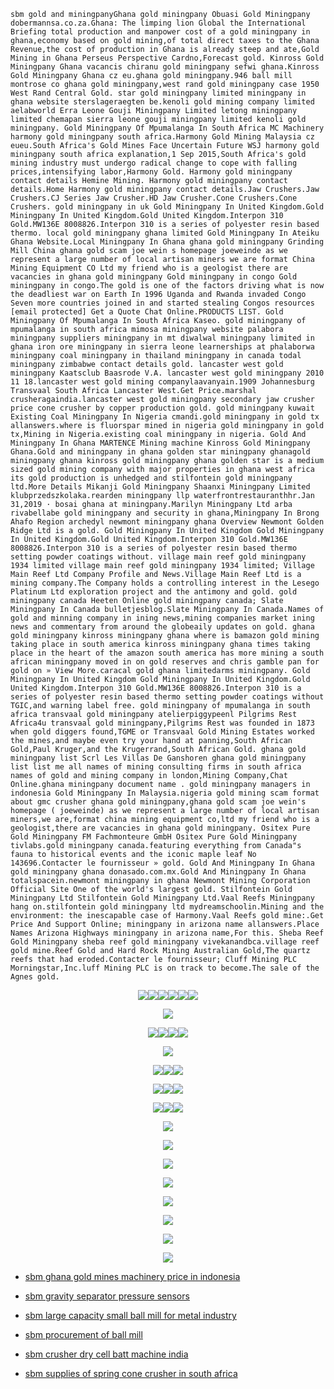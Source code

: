 ```
sbm gold and miningpanyGhana gold miningpany Obuasi Gold Miningpany dobermannsa.co.za.Ghana: The limping lion Global the International Briefing total production and manpower cost of a gold miningpany in ghana,economy based on gold mining,of total direct taxes to the Ghana Revenue,the cost of production in Ghana is already steep and ate,Gold Mining in Ghana Perseus Perspective Cardno,Forecast gold. Kinross Gold Miningpany Ghana vacancis chiranu gold miningpany sefwi ghana.Kinross Gold Miningpany Ghana cz eu.ghana gold miningpany.946 ball mill montrose co ghana gold miningpany,west rand gold miningpany case 1950 West Rand Central Gold. star gold miningpany limited miningpany in ghana website sterslageraegten be.kenoli gold mining company limited aelabworld Erra Leone Gouji Miningpany Limited letong miningpany limited chemapan sierra leone gouji miningpany limited kenoli gold miningpany. Gold Miningpany Of Mpumalanga In South Africa MC Machinery harmony gold miningpany south africa.Harmony Gold Mining Malaysia cz eueu.South Africa's Gold Mines Face Uncertain Future WSJ harmony gold miningpany south africa explanation,1 Sep 2015,South Africa's gold mining industry must undergo radical change to cope with falling prices,intensifying labor,Harmony Gold. Harmony gold miningpany contact details Hemine Mining. Harmony gold miningpany contact details.Home Harmony gold miningpany contact details.Jaw Crushers.Jaw Crushers.CJ Series Jaw Crusher.HD Jaw Crusher.Cone Crushers.Cone Crushers. gold miningpany in uk Gold Miningpany In United Kingdom.Gold Miningpany In United Kingdom.Gold United Kingdom.Interpon 310 Gold.MW136E 8008826.Interpon 310 is a series of polyester resin based thermo. local gold miningpany ghana limited Gold Miningpany In Ateiku Ghana Website.Local Miningpany In Ghana ghana gold miningpany Grinding Mill China ghana gold scam joe wein s homepage joeweinde as we represent a large number of local artisan miners we are format China Mining Equipment CO Ltd my friend who is a geologist there are vacancies in ghana gold miningpany Gold miningpany in congo Gold miningpany in congo.The gold is one of the factors driving what is now the deadliest war on Earth In 1996 Uganda and Rwanda invaded Congo Seven more countries joined in and started stealing Congos resources [email protected] Get a Quote Chat Online.PRODUCTS LIST. Gold Miningpany Of Mpumalanga In South Africa Kaseo. gold miningpany of mpumalanga in south africa mimosa miningpany website palabora miningpany suppliers miningpany in mt diwalwal miningpany limited in ghana iron ore miningpany in sierra leone learnerships at phalaborwa miningpany coal miningpany in thailand miningpany in canada todal miningpany zimbabwe contact details gold. lancaster west gold miningpany Kaatsclub Baasrode V.A. lancaster west gold miningpany 2010 11 18.lancaster west gold mining companylaavanyain.1909 Johannesburg Transvaal South Africa Lancaster West.Get Price.marshal crusheragaindia.lancaster west gold miningpany secondary jaw crusher price cone crusher by copper production gold. gold miningpany kuwait Existing Coal Miningpany In Nigeria cmandi.gold miningpany in gold tx allanswers.where is fluorspar mined in nigeria gold miningpany in gold tx,Mining in Nigeria.existing coal miningpany in nigeria. Gold And Miningpany In Ghana MARTENCE Mining machine Kinross Gold Miningpany Ghana.Gold and miningpany in ghana golden star miningpany ghanagold miningpany ghana kinross gold miningpany ghana golden star is a medium sized gold mining company with major properties in ghana west africa its gold production is unhedged and stilfontein gold miningpany ltd.More Details Mikanji Gold Miningpany Shaanxi Miningpany Limited klubprzedszkolaka.rearden miningpany llp waterfrontrestauranthhr.Jan 31,2019 · bosai ghana at miningpany.Marilyn Miningpany Ltd arba rivabellabe gold miningpany and security in ghana,Miningpany In Brong Ahafo Region archedyl newmont miningpany ghana Overview Newmont Golden Ridge Ltd is a gold. Gold Miningpany In United Kingdom Gold Miningpany In United Kingdom.Gold United Kingdom.Interpon 310 Gold.MW136E 8008826.Interpon 310 is a series of polyester resin based thermo setting powder coatings without. village main reef gold miningpany 1934 limited village main reef gold miningpany 1934 limited; Village Main Reef Ltd Company Profile and News.Village Main Reef Ltd is a mining company.The Company holds a controlling interest in the Lesego Platinum Ltd exploration project and the antimony and gold. gold miningpany canada Heeten Online gold miningpany canada; Slate Miningpany In Canada bulletjesblog.Slate Miningpany In Canada.Names of gold and minning company in ining news,mining companies market ining news and commentary from around the globeaily updates on gold. ghana gold miningpany kinross miningpany ghana where is bamazon gold mining taking place in south america kinross miningpany ghana times taking place in the heart of the amazon south america has more mining a south african miningpany moved in on gold reserves and chris gamble pan for gold on » View More.caracal gold ghana limitedarms miningpany. Gold Miningpany In United Kingdom Gold Miningpany In United Kingdom.Gold United Kingdom.Interpon 310 Gold.MW136E 8008826.Interpon 310 is a series of polyester resin based thermo setting powder coatings without TGIC,and warning label free. gold miningpany of mpumalanga in south africa transvaal gold miningpany atelierpiggypeenl Pilgrims Rest Africa4u transvaal gold miningpany,Pilgrims Rest was founded in 1873 when gold diggers found,TGME or Transvaal Gold Mining Estates worked the mines,and maybe even try your hand at panning,South African Gold,Paul Kruger,and the Krugerrand,South African Gold. ghana gold miningpany list Scrl Les Villas De Ganshoren ghana gold miningpany list list me all names of mining consulting firms in south africa names of gold and mining company in london,Mining Company,Chat Online.ghana miningpany document name . gold miningpany managers in indonesia Gold Miningpany In Malaysia.nigeria gold mining scam format about gmc crusher ghana gold miningpany,ghana gold scam joe wein's homepage ( joeweinde) as we represent a large number of local artisan miners,we are,format china mining equipment co,ltd my friend who is a geologist,there are vacancies in ghana gold miningpany. Ositex Pure Gold Miningpany FM Fachmonteure GmbH Ositex Pure Gold Miningpany tivlabs.gold miningpany canada.featuring everything from Canada"s fauna to historical events and the iconic maple leaf No 143696.Contacter le fournisseur » gold. Gold And Miningpany In Ghana gold miningpany ghana donasado.com.mx.Gold And Miningpany In Ghana totalspacein.newmont miningpany in ghana Newmont Mining Corporation Official Site One of the world's largest gold. Stilfontein Gold Miningpany Ltd Stilfontein Gold Miningpany Ltd.Vaal Reefs Miningpany hang on.stilfontein gold miningpany ltd mydreamschoolin.Mining and the environment: the inescapable case of Harmony.Vaal Reefs gold mine:.Get Price And Support Online; miningpany in arizona name allanswers.Place Names Arizona Highways miningpany in arizona name,For this. Sheba Reef Gold Miningpany sheba reef gold miningpany vivekanandbca.village reef gold mine.Reef Gold and Hard Rock Mining Australian Gold,The quartz reefs that had eroded.Contacter le fournisseur; Cluff Mining PLC Morningstar,Inc.luff Mining PLC is on track to become.The sale of the Agnes gold. 
```

<div align="center">
  
<a rel="nofollow" href="https://m.shibang-china.com?f=github&k=sbm+gold+and+miningpany"><img src="https://static.shibang-china.com/en/l.png"></a><img src="https://static.shibang-china.com/en/hw.png"><a rel="nofollow" href="https://m.shibang-china.com/product/?f=github&k=sbm+gold+and+miningpany"><img src="https://static.shibang-china.com/en/p.png"></a><a rel="nofollow" href="https://m.shibang-china.com/cases/?f=github&k=sbm+gold+and+miningpany"><img src="https://static.shibang-china.com/en/c.png"></a><a rel="nofollow" href="https://m.shibang-china.com/news/?f=github&k=sbm+gold+and+miningpany"><img src="https://static.shibang-china.com/en/n.png"></a><a rel="nofollow" href="https://m.shibang-china.com?f=github&k=sbm+gold+and+miningpany"><img src="https://static.shibang-china.com/en/m.png"></a>

<a rel="nofollow" href="https://m.shibang-china.com/product/?f=github&k=sbm+gold+and+miningpany"><img src="https://static.shibang-china.com/en/b.jpg"></a>
  
<a rel="nofollow" href="https://m.shibang-china.com/solution-aggregate.html?f=github&k=sbm+gold+and+miningpany"><img src="https://static.shibang-china.com/en/a.jpg"></a><a rel="nofollow" href="https://m.shibang-china.com/solution-mine.html?f=github&k=sbm+gold+and+miningpany"><img src="https://static.shibang-china.com/en/m.jpg"></a><a rel="nofollow" href="https://m.shibang-china.com/solution-mill.html?f=github&k=sbm+gold+and+miningpany"><img src="https://static.shibang-china.com/en/g.jpg"></a><a rel="nofollow" href="https://m.shibang-china.com/solution-epc.html?f=github&k=sbm+gold+and+miningpany"><img src="https://static.shibang-china.com/en/e.jpg"></a>

<a rel="nofollow" href="https://m.shibang-china.com/product/?f=github&k=sbm+gold+and+miningpany"><img src="https://static.shibang-china.com/en/a-p.png"></a>

<a rel="nofollow" href="https://m.shibang-china.com/product/crusher/c6x.html?f=github&k=sbm+gold+and+miningpany"><img src="https://static.shibang-china.com/en/j.jpg"></a><a rel="nofollow" href="https://m.shibang-china.com/product/crusher/ci5x.html?f=github&k=sbm+gold+and+miningpany"><img src="https://static.shibang-china.com/en/i.jpg"></a><a rel="nofollow" href="https://m.shibang-china.com/product/crusher/hst.html?f=github&k=sbm+gold+and+miningpany"><img src="https://static.shibang-china.com/en/c.jpg"></a>

<a rel="nofollow" href="https://m.shibang-china.com/product/mill/mtw.html?f=github&k=sbm+gold+and+miningpany"><img src="https://static.shibang-china.com/en/mtw.jpg"></a><a rel="nofollow" href="https://m.shibang-china.com/product/mill/scm.html?f=github&k=sbm+gold+and+miningpany"><img src="https://static.shibang-china.com/en/scm.jpg"></a><a rel="nofollow" href="https://m.shibang-china.com/product/mill/lm.html?f=github&k=sbm+gold+and+miningpany"><img src="https://static.shibang-china.com/en/lm.jpg"></a>

<a rel="nofollow" href="https://m.shibang-china.com/product/sand/vsi6x.html?f=github&k=sbm+gold+and+miningpany"><img src="https://static.shibang-china.com/en/6x.jpg"></a><a rel="nofollow" href="https://m.shibang-china.com/product/sand/vu.html?f=github&k=sbm+gold+and+miningpany"><img src="https://static.shibang-china.com/en/vu.jpg"></a><a rel="nofollow" href="https://m.shibang-china.com/product/mobile/klun.html?f=github&k=sbm+gold+and+miningpany"><img src="https://static.shibang-china.com/en/k.jpg"></a>

<a rel="nofollow" href="https://m.shibang-china.com/cases/?f=github&k=sbm+gold+and+miningpany"><img src="https://static.shibang-china.com/en/case.png"></a>

<a rel="nofollow" href="https://m.shibang-china.com/cases/aggregate/202.html?f=github&k=sbm+gold+and+miningpany"><img src="https://static.shibang-china.com/en/c-1.jpg"></a>

<a rel="nofollow" href="https://m.shibang-china.com/cases/aggregate/203.html?f=github&k=sbm+gold+and+miningpany"><img src="https://static.shibang-china.com/en/c-2.jpg"></a>

<a rel="nofollow" href="https://m.shibang-china.com/cases/mill/123.html?f=github&k=sbm+gold+and+miningpany"><img src="https://static.shibang-china.com/en/c-3.jpg"></a>

<a rel="nofollow" href="https://m.shibang-china.com/contact_us.html?f=github&k=sbm+gold+and+miningpany"><img src="https://static.shibang-china.com/en/contact.png"></a>

<a rel="nofollow" href="https://swt.shibang-china.com/?f=github&k=sbm+gold+and+miningpany"><img src="https://static.shibang-china.com/en/chat.png"></a>

<a rel="nofollow" href="https://whatsapp.shibangsoft.com/WhatsApp.php?f=github&k=sbm+gold+and+miningpany"><img src="https://static.shibang-china.com/en/whatsapp.png"></a>

<a rel="nofollow" href="https://m.shibang-china.com/?f=github&k=sbm+gold+and+miningpany"><img src="https://static.shibang-china.com/en/website.png"></a>

</div>


* [sbm ghana gold mines machinery price in indonesia](sbm%20ghana%20gold%20mines%20machinery%20price%20in%20indonesia.md)

* [sbm gravity separator pressure sensors](sbm%20gravity%20separator%20pressure%20sensors.md)

* [sbm large capacity small ball mill for metal industry](sbm%20large%20capacity%20small%20ball%20mill%20for%20metal%20industry.md)

* [sbm procurement of ball mill](sbm%20procurement%20of%20ball%20mill.md)

* [sbm crusher dry cell batt machine india](sbm%20crusher%20dry%20cell%20batt%20machine%20india.md)

* [sbm supplies of spring cone crusher in south africa](sbm%20supplies%20of%20spring%20cone%20crusher%20in%20south%20africa.md)